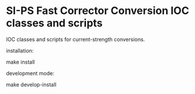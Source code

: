# SI-PS Fast Corrector Conversion IOC classes and scripts

IOC classes and scripts for current-strength conversions.

installation:

 make install

development mode:

 make develop-install
